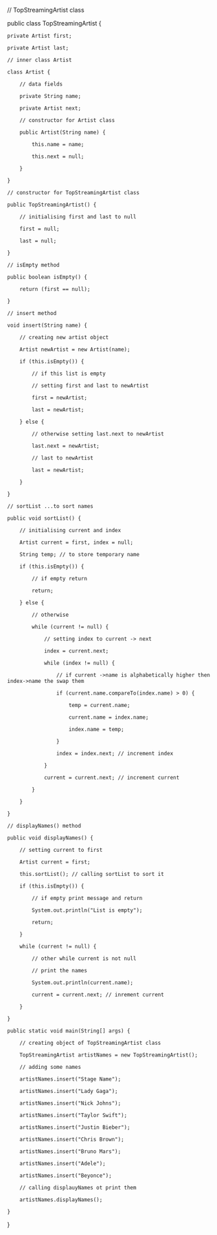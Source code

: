 // TopStreamingArtist class

public class TopStreamingArtist {

    private Artist first;

    private Artist last;

    // inner class Artist

    class Artist {

        // data fields

        private String name;

        private Artist next;

        // constructor for Artist class

        public Artist(String name) {

            this.name = name;

            this.next = null;

        }

    }

    // constructor for TopStreamingArtist class

    public TopStreamingArtist() {

        // initialising first and last to null

        first = null;

        last = null;

    }

    // isEmpty method

    public boolean isEmpty() {

        return (first == null);

    }

    // insert method

    void insert(String name) {

        // creating new artist object

        Artist newArtist = new Artist(name);

        if (this.isEmpty()) {

            // if this list is empty

            // setting first and last to newArtist

            first = newArtist;

            last = newArtist;

        } else {

            // otherwise setting last.next to newArtist

            last.next = newArtist;

            // last to newArtist

            last = newArtist;

        }

    }

    // sortList ...to sort names

    public void sortList() {

        // initialising current and index

        Artist current = first, index = null;

        String temp; // to store temporary name

        if (this.isEmpty()) {

            // if empty return

            return;

        } else {

            // otherwise

            while (current != null) {

                // setting index to current -> next

                index = current.next;

                while (index != null) {

                    // if current ->name is alphabetically higher then index->name the swap them

                    if (current.name.compareTo(index.name) > 0) {

                        temp = current.name;

                        current.name = index.name;

                        index.name = temp;

                    }

                    index = index.next; // increment index

                }

                current = current.next; // increment current

            }

        }

    }

    // displayNames() method

    public void displayNames() {

        // setting current to first

        Artist current = first;

        this.sortList(); // calling sortList to sort it

        if (this.isEmpty()) {

            // if empty print message and return

            System.out.println("List is empty");

            return;

        }

        while (current != null) {

            // other while current is not null

            // print the names

            System.out.println(current.name);

            current = current.next; // inrement current

        }

    }

    public static void main(String[] args) {

        // creating object of TopStreamingArtist class

        TopStreamingArtist artistNames = new TopStreamingArtist();

        // adding some names

        artistNames.insert("Stage Name");

        artistNames.insert("Lady Gaga");

        artistNames.insert("Nick Johns");

        artistNames.insert("Taylor Swift");

        artistNames.insert("Justin Bieber");

        artistNames.insert("Chris Brown");

        artistNames.insert("Bruno Mars");

        artistNames.insert("Adele");

        artistNames.insert("Beyonce");

        // calling displauyNames ot print them

        artistNames.displayNames();

    }

}
